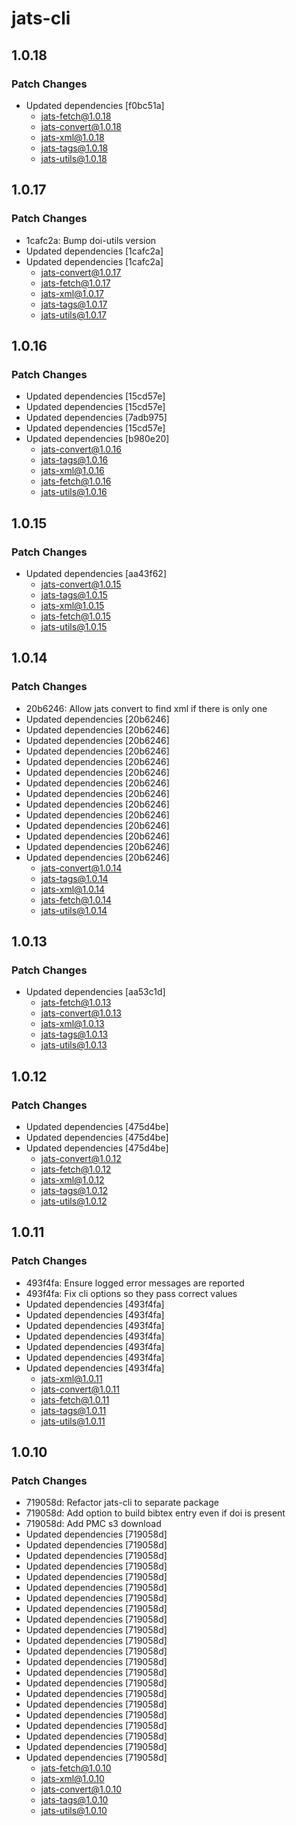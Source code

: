 # jats-cli

## 1.0.18

### Patch Changes

- Updated dependencies [f0bc51a]
  - jats-fetch@1.0.18
  - jats-convert@1.0.18
  - jats-xml@1.0.18
  - jats-tags@1.0.18
  - jats-utils@1.0.18

## 1.0.17

### Patch Changes

- 1cafc2a: Bump doi-utils version
- Updated dependencies [1cafc2a]
- Updated dependencies [1cafc2a]
  - jats-convert@1.0.17
  - jats-fetch@1.0.17
  - jats-xml@1.0.17
  - jats-tags@1.0.17
  - jats-utils@1.0.17

## 1.0.16

### Patch Changes

- Updated dependencies [15cd57e]
- Updated dependencies [15cd57e]
- Updated dependencies [7adb975]
- Updated dependencies [15cd57e]
- Updated dependencies [b980e20]
  - jats-convert@1.0.16
  - jats-tags@1.0.16
  - jats-xml@1.0.16
  - jats-fetch@1.0.16
  - jats-utils@1.0.16

## 1.0.15

### Patch Changes

- Updated dependencies [aa43f62]
  - jats-convert@1.0.15
  - jats-tags@1.0.15
  - jats-xml@1.0.15
  - jats-fetch@1.0.15
  - jats-utils@1.0.15

## 1.0.14

### Patch Changes

- 20b6246: Allow jats convert to find xml if there is only one
- Updated dependencies [20b6246]
- Updated dependencies [20b6246]
- Updated dependencies [20b6246]
- Updated dependencies [20b6246]
- Updated dependencies [20b6246]
- Updated dependencies [20b6246]
- Updated dependencies [20b6246]
- Updated dependencies [20b6246]
- Updated dependencies [20b6246]
- Updated dependencies [20b6246]
- Updated dependencies [20b6246]
- Updated dependencies [20b6246]
- Updated dependencies [20b6246]
- Updated dependencies [20b6246]
  - jats-convert@1.0.14
  - jats-tags@1.0.14
  - jats-xml@1.0.14
  - jats-fetch@1.0.14
  - jats-utils@1.0.14

## 1.0.13

### Patch Changes

- Updated dependencies [aa53c1d]
  - jats-fetch@1.0.13
  - jats-convert@1.0.13
  - jats-xml@1.0.13
  - jats-tags@1.0.13
  - jats-utils@1.0.13

## 1.0.12

### Patch Changes

- Updated dependencies [475d4be]
- Updated dependencies [475d4be]
- Updated dependencies [475d4be]
  - jats-convert@1.0.12
  - jats-fetch@1.0.12
  - jats-xml@1.0.12
  - jats-tags@1.0.12
  - jats-utils@1.0.12

## 1.0.11

### Patch Changes

- 493f4fa: Ensure logged error messages are reported
- 493f4fa: Fix cli options so they pass correct values
- Updated dependencies [493f4fa]
- Updated dependencies [493f4fa]
- Updated dependencies [493f4fa]
- Updated dependencies [493f4fa]
- Updated dependencies [493f4fa]
- Updated dependencies [493f4fa]
- Updated dependencies [493f4fa]
  - jats-xml@1.0.11
  - jats-convert@1.0.11
  - jats-fetch@1.0.11
  - jats-tags@1.0.11
  - jats-utils@1.0.11

## 1.0.10

### Patch Changes

- 719058d: Refactor jats-cli to separate package
- 719058d: Add option to build bibtex entry even if doi is present
- 719058d: Add PMC s3 download
- Updated dependencies [719058d]
- Updated dependencies [719058d]
- Updated dependencies [719058d]
- Updated dependencies [719058d]
- Updated dependencies [719058d]
- Updated dependencies [719058d]
- Updated dependencies [719058d]
- Updated dependencies [719058d]
- Updated dependencies [719058d]
- Updated dependencies [719058d]
- Updated dependencies [719058d]
- Updated dependencies [719058d]
- Updated dependencies [719058d]
- Updated dependencies [719058d]
- Updated dependencies [719058d]
- Updated dependencies [719058d]
- Updated dependencies [719058d]
- Updated dependencies [719058d]
- Updated dependencies [719058d]
- Updated dependencies [719058d]
- Updated dependencies [719058d]
- Updated dependencies [719058d]
  - jats-fetch@1.0.10
  - jats-xml@1.0.10
  - jats-convert@1.0.10
  - jats-tags@1.0.10
  - jats-utils@1.0.10
